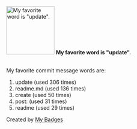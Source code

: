 <img src="https://my-badges.github.io/my-badges/favorite-word.png" alt="My favorite word is &quot;update&quot;." title="My favorite word is &quot;update&quot;." width="128">
<strong>My favorite word is &quot;update&quot;.</strong>
<br><br>

My favorite commit message words are:

1. update (used 306 times)
2. readme.md (used 136 times)
3. create (used 50 times)
4. post: (used 31 times)
5. readme (used 29 times)


Created by <a href="https://github.com/my-badges/my-badges">My Badges</a>